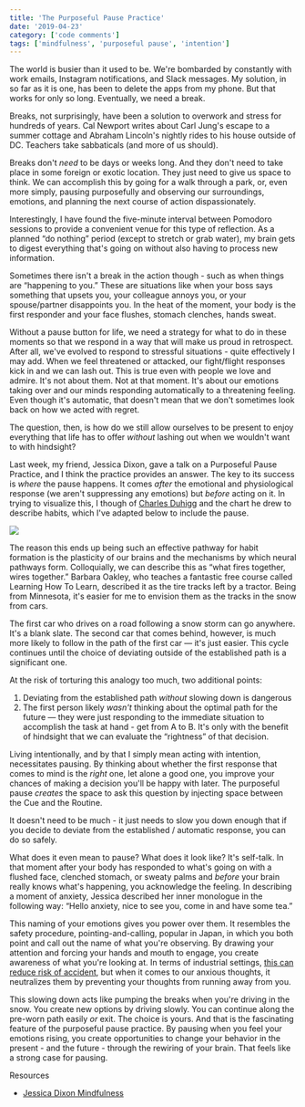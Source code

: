 ```yaml
---
title: 'The Purposeful Pause Practice'
date: '2019-04-23'
category: ['code comments']
tags: ['mindfulness', 'purposeful pause', 'intention']
---
```


The world is busier than it used to be. We're bombarded by constantly with work emails, Instagram notifications, and Slack messages. My solution, in so far as it is one, has been to delete the apps from my phone. But that works for only so long. Eventually, we need a break.

Breaks, not surprisingly, have been a solution to overwork and stress for hundreds of years. Cal Newport writes about Carl Jung's escape to a summer cottage and Abraham Lincoln's nightly rides to his house outside of DC. Teachers take sabbaticals (and more of us should).

Breaks don't _need_ to be days or weeks long. And they don't need to take place in some foreign or exotic location. They just need to give us space to think. We can accomplish this by going for a walk through a park, or, even more simply, pausing purposefully and observing our surroundings, emotions, and planning the next course of action dispassionately.

Interestingly, I have found the five-minute interval between Pomodoro sessions to provide a convenient venue for this type of reflection. As a planned “do nothing” period (except to stretch or grab water), my brain gets to digest everything that's going on without also having to process new information.

Sometimes there isn't a break in the action though - such as when things are “happening to you.” These are situations like when your boss says something that upsets you, your colleague annoys you, or your spouse/partner disappoints you. In the heat of the moment, your body is the first responder and your face flushes, stomach clenches, hands sweat.

Without a pause button for life, we need a strategy for what to do in these moments so that we respond in a way that will make us proud in retrospect. After all, we've evolved to respond to stressful situations - quite effectively I may add. When we feel threatened or attacked, our fight/flight responses kick in and we can lash out. This is true even with people we love and admire. It's not about them. Not at that moment. It's about our emotions taking over and our minds responding automatically to a threatening feeling. Even though it's automatic, that doesn't mean that we don't sometimes look back on how we acted with regret.

The question, then, is how do we still allow ourselves to be present to enjoy everything that life has to offer _without_ lashing out when we wouldn't want to with hindsight?

Last week, my friend, Jessica Dixon, gave a talk on a Purposeful Pause Practice, and I think the practice provides an answer. The key to its success is _where_ the pause happens. It comes _after_ the emotional and physiological response (we aren't suppressing any emotions) but _before_ acting on it. In trying to visualize this, I though of [Charles Duhigg](https://charlesduhigg.com/how-habits-work/) and the chart he drew to describe habits, which I've adapted below to include the pause.

![](./crr-pause.jpg)

The reason this ends up being such an effective pathway for habit formation is the plasticity of our brains and the mechanisms by which neural pathways form. Colloquially, we can describe this as “what fires together, wires together.” Barbara Oakley, who teaches a fantastic free course called Learning How To Learn, described it as the tire tracks left by a tractor. Being from Minnesota, it's easier for me to envision them as the tracks in the snow from cars.

The first car who drives on a road following a snow storm can go anywhere. It's a blank slate. The second car that comes behind, however, is much more likely to follow in the path of the first car — it's just easier. This cycle continues until the choice of deviating outside of the established path is a significant one.

At the risk of torturing this analogy too much, two additional points:

1. Deviating from the established path _without_ slowing down is dangerous
2. The first person likely _wasn't_ thinking about the optimal path for the future — they were just responding to the immediate situation to accomplish the task at hand - get from A to B. It's only with the benefit of hindsight that we can evaluate the “rightness” of that decision.

Living intentionally, and by that I simply mean acting with intention, necessitates pausing. By thinking about whether the first response that comes to mind is the _right_ one, let alone a good one, you improve your chances of making a decision you'll be happy with later. The purposeful pause _creates_ the space to ask this question by injecting space between the Cue and the Routine.

It doesn't need to be much - it just needs to slow you down enough that if you decide to deviate from the established / automatic response, you can do so safely.

What does it even mean to pause? What does it look like? It's self-talk. In that moment after your body has responded to what's going on with a flushed face, clenched stomach, or sweaty palms and _before_ your brain really knows what's happening, you acknowledge the feeling. In describing a moment of anxiety, Jessica described her inner monologue in the following way: “Hello anxiety, nice to see you, come in and have some tea.”

This naming of your emotions gives you power over them. It resembles the safety procedure, pointing-and-calling, popular in Japan, in which you both point and call out the name of what you're observing. By drawing your attention and forcing your hands and mouth to engage, you create awareness of what you're looking at. In terms of industrial settings, [this can reduce risk of accident](https://www.japantimes.co.jp/news/2008/10/21/reference/jr-gestures/#.XL5ltS-ZPOS), but when it comes to our anxious thoughts, it neutralizes them by preventing your thoughts from running away from you.

This slowing down acts like pumping the breaks when you're driving in the snow. You create new options by driving slowly. You can continue along the pre-worn path easily _or_ exit. The choice is yours. And that is the fascinating feature of the purposeful pause practice. By pausing when you feel your emotions rising, you create opportunities to change your behavior in the present - and the future - through the rewiring of your brain. That feels like a strong case for pausing.

Resources

- [Jessica Dixon Mindfulness](https://jessicadixonmindfulness.com/)
